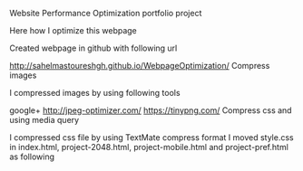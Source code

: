 Website Performance Optimization portfolio project

Here how I optimize this webpage

Created webpage in github with following url

   http://sahelmastoureshgh.github.io/WebpageOptimization/
Compress images

I compressed images by using following tools

google+
http://jpeg-optimizer.com/
https://tinypng.com/
Compress css and using media query

I compressed css file by using TextMate compress format I moved style.css in index.html, project-2048.html, project-mobile.html and project-pref.html as following

<script>
   var cb = function() {
       var l = document.createElement('link'); l.rel = 'stylesheet';
       l.href = 'css/style.css';
       var h = document.getElementsByTagName('head')[0]; h.parentNode.insertBefore(l, h);
   };
   var raf = requestAnimationFrame || mozRequestAnimationFrame ||
   webkitRequestAnimationFrame || msRequestAnimationFrame;
   if (raf) raf(cb);
   else window.addEventListener('load', cb);
I used media attribute as following

<link href="css/print.css" rel="stylesheet" media=“print">
Using async tag for javascript files and move analytic google part to separate js file

<script async src = "js/analytic.js" ></script>
<script async src="http://www.google-analytics.com/analytics.js"></script>
<script async src="js/perfmatters.js “></script>
Using viewport tag in pizza.html

Optimize main.js file to reach 60fps
